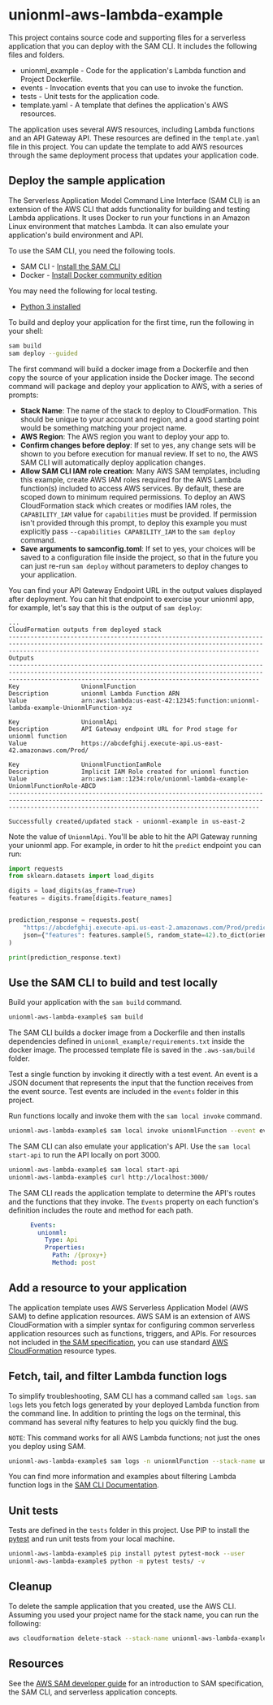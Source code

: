 # unionml-aws-lambda-example

This project contains source code and supporting files for a serverless application that you can deploy with the SAM CLI. It includes the following files and folders.

- unionml_example - Code for the application's Lambda function and Project Dockerfile.
- events - Invocation events that you can use to invoke the function.
- tests - Unit tests for the application code.
- template.yaml - A template that defines the application's AWS resources.

The application uses several AWS resources, including Lambda functions and an API Gateway API. These resources are defined in the `template.yaml` file in this project. You can update the template to add AWS resources through the same deployment process that updates your application code.

## Deploy the sample application

The Serverless Application Model Command Line Interface (SAM CLI) is an extension of the AWS CLI that adds functionality for building and testing Lambda applications. It uses Docker to run your functions in an Amazon Linux environment that matches Lambda. It can also emulate your application's build environment and API.

To use the SAM CLI, you need the following tools.

* SAM CLI - [Install the SAM CLI](https://docs.aws.amazon.com/serverless-application-model/latest/developerguide/serverless-sam-cli-install.html)
* Docker - [Install Docker community edition](https://hub.docker.com/search/?type=edition&offering=community)

You may need the following for local testing.
* [Python 3 installed](https://www.python.org/downloads/)

To build and deploy your application for the first time, run the following in your shell:

```bash
sam build
sam deploy --guided
```

The first command will build a docker image from a Dockerfile and then copy the source of your application inside the Docker image. The second command will package and deploy your application to AWS, with a series of prompts:

* **Stack Name**: The name of the stack to deploy to CloudFormation. This should be unique to your account and region, and a good starting point would be something matching your project name.
* **AWS Region**: The AWS region you want to deploy your app to.
* **Confirm changes before deploy**: If set to yes, any change sets will be shown to you before execution for manual review. If set to no, the AWS SAM CLI will automatically deploy application changes.
* **Allow SAM CLI IAM role creation**: Many AWS SAM templates, including this example, create AWS IAM roles required for the AWS Lambda function(s) included to access AWS services. By default, these are scoped down to minimum required permissions. To deploy an AWS CloudFormation stack which creates or modifies IAM roles, the `CAPABILITY_IAM` value for `capabilities` must be provided. If permission isn't provided through this prompt, to deploy this example you must explicitly pass `--capabilities CAPABILITY_IAM` to the `sam deploy` command.
* **Save arguments to samconfig.toml**: If set to yes, your choices will be saved to a configuration file inside the project, so that in the future you can just re-run `sam deploy` without parameters to deploy changes to your application.

You can find your API Gateway Endpoint URL in the output values displayed after deployment. You can hit that endpoint to exercise your unionml app, for example, let's say that this is the output of `sam deploy`:

``` asciidoc
...
CloudFormation outputs from deployed stack
-----------------------------------------------------------------------------------------------------------------------------------------------------------------------------------------------------------------
Outputs
-----------------------------------------------------------------------------------------------------------------------------------------------------------------------------------------------------------------
Key                 UnionmlFunction
Description         unionml Lambda Function ARN
Value               arn:aws:lambda:us-east-42:12345:function:unionml-lambda-example-UnionmlFunction-xyz

Key                 UnionmlApi
Description         API Gateway endpoint URL for Prod stage for unionml function
Value               https://abcdefghij.execute-api.us-east-42.amazonaws.com/Prod/

Key                 UnionmlFunctionIamRole
Description         Implicit IAM Role created for unionml function
Value               arn:aws:iam::1234:role/unionml-lambda-example-UnionmlFunctionRole-ABCD
-----------------------------------------------------------------------------------------------------------------------------------------------------------------------------------------------------------------

Successfully created/updated stack - unionml-example in us-east-2
```

Note the value of `UnionmlApi`. You'll be able to hit the API Gateway running your unionml app. For example, in order to hit the `predict` endpoint you can run:

``` python
import requests
from sklearn.datasets import load_digits

digits = load_digits(as_frame=True)
features = digits.frame[digits.feature_names]


prediction_response = requests.post(
    "https://abcdefghij.execute-api.us-east-2.amazonaws.com/Prod/predict?local=True",
    json={"features": features.sample(5, random_state=42).to_dict(orient="records")},
)

print(prediction_response.text)
```

## Use the SAM CLI to build and test locally

Build your application with the `sam build` command.

```bash
unionml-aws-lambda-example$ sam build
```

The SAM CLI builds a docker image from a Dockerfile and then installs dependencies defined in `unionml_example/requirements.txt` inside the docker image. The processed template file is saved in the `.aws-sam/build` folder.

Test a single function by invoking it directly with a test event. An event is a JSON document that represents the input that the function receives from the event source. Test events are included in the `events` folder in this project.

Run functions locally and invoke them with the `sam local invoke` command.

```bash
unionml-aws-lambda-example$ sam local invoke unionmlFunction --event events/event.json
```

The SAM CLI can also emulate your application's API. Use the `sam local start-api` to run the API locally on port 3000.

```bash
unionml-aws-lambda-example$ sam local start-api
unionml-aws-lambda-example$ curl http://localhost:3000/
```

The SAM CLI reads the application template to determine the API's routes and the functions that they invoke. The `Events` property on each function's definition includes the route and method for each path.

```yaml
      Events:
        unionml:
          Type: Api
          Properties:
            Path: /{proxy+}
            Method: post
```

## Add a resource to your application
The application template uses AWS Serverless Application Model (AWS SAM) to define application resources. AWS SAM is an extension of AWS CloudFormation with a simpler syntax for configuring common serverless application resources such as functions, triggers, and APIs. For resources not included in [the SAM specification](https://github.com/awslabs/serverless-application-model/blob/master/versions/2016-10-31.md), you can use standard [AWS CloudFormation](https://docs.aws.amazon.com/AWSCloudFormation/latest/UserGuide/aws-template-resource-type-ref.html) resource types.

## Fetch, tail, and filter Lambda function logs

To simplify troubleshooting, SAM CLI has a command called `sam logs`. `sam logs` lets you fetch logs generated by your deployed Lambda function from the command line. In addition to printing the logs on the terminal, this command has several nifty features to help you quickly find the bug.

`NOTE`: This command works for all AWS Lambda functions; not just the ones you deploy using SAM.

```bash
unionml-aws-lambda-example$ sam logs -n unionmlFunction --stack-name unionml-aws-lambda-example --tail
```

You can find more information and examples about filtering Lambda function logs in the [SAM CLI Documentation](https://docs.aws.amazon.com/serverless-application-model/latest/developerguide/serverless-sam-cli-logging.html).

## Unit tests

Tests are defined in the `tests` folder in this project. Use PIP to install the [pytest](https://docs.pytest.org/en/latest/) and run unit tests from your local machine.

```bash
unionml-aws-lambda-example$ pip install pytest pytest-mock --user
unionml-aws-lambda-example$ python -m pytest tests/ -v
```

## Cleanup

To delete the sample application that you created, use the AWS CLI. Assuming you used your project name for the stack name, you can run the following:

```bash
aws cloudformation delete-stack --stack-name unionml-aws-lambda-example
```

## Resources

See the [AWS SAM developer guide](https://docs.aws.amazon.com/serverless-application-model/latest/developerguide/what-is-sam.html) for an introduction to SAM specification, the SAM CLI, and serverless application concepts.

